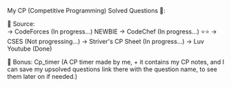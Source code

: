 My CP (Competitive Programming) Solved Questions 💯:

🙊 Source: <br>
-> CodeForces (In progress...)  NEWBIE
-> CodeChef (In progress...) ⭐⭐
-> CSES (Not progressing...)
-> Striver's CP Sheet (In progress...)
-> Luv Youtube (Done)

🤞 Bonus: Cp_timer (A CP timer made by me, + it contains my CP notes, and I can save my upsolved questions link there with the question name, to see them later on if needed.) 
